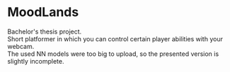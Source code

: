# MoodLands  
Bachelor's thesis project.  
Short platformer in which you can control certain player abilities with your webcam.  
The used NN models were too big to upload, so the presented version is slightly incomplete.
